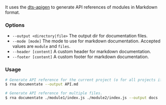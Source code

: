 It uses the [dts-apigen](https://github.com/chialab/dts-apigen) to generate API references of modules in Markdown format.

### Options

* `--output <directory|file>` The output dir for documentation files.
* `--mode [mode]` The mode to use for markdown documentation. Accepted values are `module` and `files`.
* `--header [content]` A custom header for markdown documentation.
* `--footer [content]` A custom footer for markdown documentation.

### Usage
```sh
# Generate API reference for the current project (o for all projects if monorepo).
$ rna documentate --output API.md

# Generate API reference for multiple files.
$ rna documentate ./module1/index.js ./module2/index.js --output docs
```
